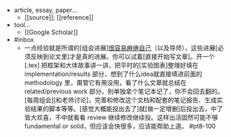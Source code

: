 - article, essay, paper...
    - [[source]]; [[reference]]
- tool...
    - [[Google Scholar]]
- #inbox
    - 一点经验就是所谓的[组会进展][很容易麻痹自己](https://bbs.saraba1st.com/2b/thread-2001234-4-1.html)（以及导师），这些进展[必须反映到论文里]才是真的进展。你可以试着[直接开始写文章]。开一个 [.tex] 把框架和大体故事讲一讲，把平时的[实验图表]整理好填在 implementation/results 部分，想到了什么idea就直接填进前面的 methodology 里，甭管它有用没用，看了什么文章就总结在 related/previous work 部分，别单独拿个笔记本记了，你不会回去翻的。[每周组会][和老师讨论]，完善和修改这个文档和配套的笔记报告、生成实验结果的脚本等等。[感觉大概能投出去了]就[做一定增删]后投出去，中了皆大欢喜，不中就看看 review 继续修改继续投。这样出活固然可能不够 fundamental or solid，但应该会快很多，应该能帮助上道。 #pt8-100
